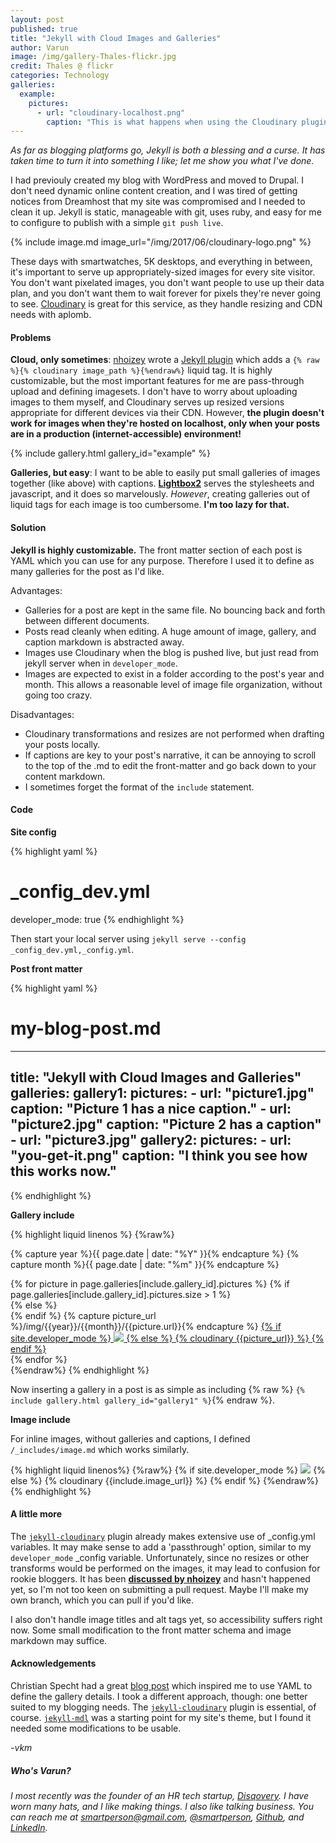 ```yaml
---
layout: post
published: true
title: "Jekyll with Cloud Images and Galleries"
author: Varun
image: /img/gallery-Thales-flickr.jpg
credit: Thales @ flickr
categories: Technology
galleries:
  example:
    pictures:
      - url: "cloudinary-localhost.png"
        caption: "This is what happens when using the Cloudinary plugin while drafting in your local environment."
---
```


_As far as blogging platforms go, Jekyll is both a blessing and a curse. It has taken time to turn it into something I like; let me show you what I've done._

I had previouly created my blog with WordPress and moved to Drupal. I don't need dynamic online content creation, and I was tired of getting notices from Dreamhost that my site was compromised and I needed to clean it up. Jekyll is static, manageable with git, uses ruby, and easy for me to configure to publish with a simple `git push live`.

{% include image.md image_url="/img/2017/06/cloudinary-logo.png" %}

These days with smartwatches, 5K desktops, and everything in between, it's important to serve up appropriately-sized images for every site visitor. You don't want pixelated images, you don't want people to use up their data plan, and you don't want them to wait forever for pixels they're never going to see. [Cloudinary](http://cloudinary.com) is great for this service, as they handle resizing and CDN needs with aplomb.

#### Problems

**Cloud, only sometimes**: [nhoizey](https://github.com/nhoizey) wrote a [Jekyll plugin](https://nhoizey.github.io/jekyll-cloudinary/) which adds a `{% raw %}{% cloudinary image_path %}{%endraw%}` liquid tag. It is highly customizable, but the most important features for me are pass-through upload and defining imagesets. I don't have to worry about uploading images to them myself, and Cloudinary serves up resized versions appropriate for different devices via their CDN. However, **the plugin doesn't work for images when they're hosted on localhost, only when your posts are in a production (internet-accessible) environment!**

{% include gallery.html gallery_id="example" %}

**Galleries, but easy**: I want to be able to easily put small galleries of images together (like above) with captions. **[Lightbox2](http://lokeshdhakar.com/projects/lightbox2/)** serves the stylesheets and javascript, and it does so marvelously. *However*, creating galleries out of liquid tags for each image is too cumbersome. **I'm too lazy for that.**

#### Solution

**Jekyll is highly customizable.** The front matter section of each post is YAML which you can use for any purpose. Therefore I used it to define as many galleries for the post as I'd like.

Advantages:

* Galleries for a post are kept in the same file. No bouncing back and forth between different documents.
* Posts read cleanly when editing. A huge amount of image, gallery, and caption markdown is abstracted away.
* Images use Cloudinary when the blog is pushed live, but just read from jekyll server when in `developer_mode`.
* Images are expected to exist in a folder according to the post's year and month. This allows a reasonable level of image file organization, without going too crazy.

Disadvantages:

* Cloudinary transformations and resizes are not performed when drafting your posts locally.
* If captions are key to your post's narrative, it can be annoying to scroll to the top of the .md to edit the front-matter and go back down to your content markdown.
* I sometimes forget the format of the `include` statement.

#### Code

**Site config**

{% highlight yaml %}
# _config_dev.yml
developer_mode: true
{% endhighlight %}

Then start your local server using `jekyll serve --config _config_dev.yml,_config.yml`.

**Post front matter**

{% highlight yaml %}
# my-blog-post.md
----
title: "Jekyll with Cloud Images and Galleries"
galleries:
  gallery1:
    pictures:
      - url: "picture1.jpg"
        caption: "Picture 1 has a nice caption."
      - url: "picture2.jpg"
        caption: "Picture 2 has a caption"
      - url: "picture3.jpg"
  gallery2:
    pictures:
      - url: "you-get-it.png"
        caption: "I think you see how this works now."
----
{% endhighlight %}

**Gallery include**

{% highlight liquid linenos %}
{%raw%}
<!-- /_includes/gallery.html -->
{% capture year %}{{ page.date | date: "%Y" }}{% endcapture %}
{% capture month %}{{ page.date | date: "%m" }}{% endcapture %}
<div class="mdl-grid">
{% for picture in page.galleries[include.gallery_id].pictures %}
  {% if page.galleries[include.gallery_id].pictures.size > 1 %}
  <div class="mdl-cell mdl-cell--4-col">
  {% else %}
  <div class="mdl-cell mdl-cell--12-col">
  {% endif %}
    {% capture picture_url %}/img/{{year}}/{{month}}/{{picture.url}}{% endcapture %}
    <a href="{{picture_url}}" data-lightbox="{{include.gallery_id}}" title="{{picture.caption}}">
      {% if site.developer_mode %}
        <img src="{{picture_url}}"/>
      {% else %}
        {% cloudinary {{picture_url}} %}
      {% endif %}
    </a>
  </div>
{% endfor %}
</div>
{%endraw%}
{% endhighlight %}

Now inserting a gallery in a post is as simple as including
{% raw %} `{% include gallery.html gallery_id="gallery1" %}`{% endraw %}.

**Image include**

For inline images, without galleries and captions, I defined `/_includes/image.md` which works similarly.

{% highlight liquid linenos%}
{%raw%}
{% if site.developer_mode %}
  ![]({{include.image_url}})
{% else %}
  {% cloudinary {{include.image_url}} %}
{% endif %}
{%endraw%}
{% endhighlight %}

#### A little more

The [`jekyll-cloudinary`](https://nhoizey.github.io/jekyll-cloudinary/) plugin already makes extensive use of _config.yml variables. It may make sense to add a 'passthrough' option, similar to my `developer_mode` _config variable. Unfortunately, since no resizes or other transforms would be performed on the images, it may lead to confusion for rookie bloggers. It has been **[discussed by nhoizey](https://github.com/nhoizey/jekyll-cloudinary/issues/20)** and hasn't happened yet, so I'm not too keen on submitting a pull request. Maybe I'll make my own branch, which you can pull if you'd like.

I also don't handle image titles and alt tags yet, so accessibility suffers right now. Some small modification to the front matter schema and image markdown may suffice.

#### Acknowledgements

Christian Specht had a great [blog post](https://christianspecht.de/2014/03/08/generating-an-image-gallery-with-jekyll-and-lightbox2/) which inspired me to use YAML to define the gallery details. I took a different approach, though: one better suited to my blogging needs. The [`jekyll-cloudinary`](https://nhoizey.github.io/jekyll-cloudinary/) plugin is essential, of course. [`jekyll-mdl`](https://github.com/gdg-managua/jekyll-mdl) was a starting point for my site's theme, but I found it needed some modifications to be usable.

*-vkm*

##### Who's Varun?

_I most recently was the founder of an HR tech startup, [Disqovery](http://disqovery.com). I have worn many hats, and I like making things. I also like talking business. You can reach me at [smartperson@gmail.com](mailto:smartperson@gmail.com), [@smartperson](https://twitter.com/smartperson), [Github](https://github.com/smartperson), and [LinkedIn](https://linkedin.com/in/varunkmehta)._